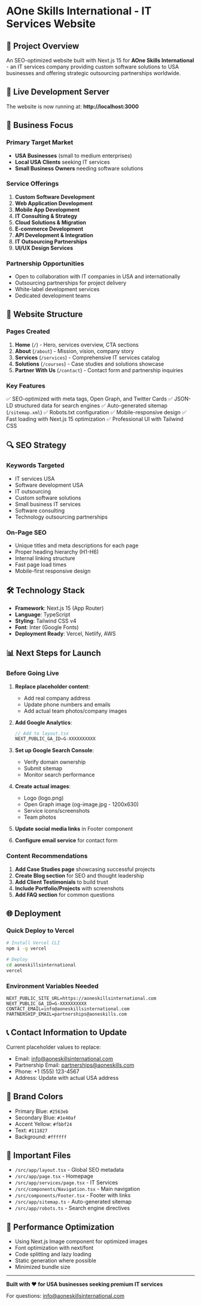 # AOne Skills International - IT Services Website

## 🎯 Project Overview

An SEO-optimized website built with Next.js 15 for **AOne Skills International** - an IT services company providing custom software solutions to USA businesses and offering strategic outsourcing partnerships worldwide.

## 🚀 Live Development Server

The website is now running at: **http://localhost:3000**

## 💼 Business Focus

### Primary Target Market
- **USA Businesses** (small to medium enterprises)
- **Local USA Clients** seeking IT services
- **Small Business Owners** needing software solutions

### Service Offerings
1. **Custom Software Development**
2. **Web Application Development** 
3. **Mobile App Development**
4. **IT Consulting & Strategy**
5. **Cloud Solutions & Migration**
6. **E-commerce Development**
7. **API Development & Integration**
8. **IT Outsourcing Partnerships**
9. **UI/UX Design Services**

### Partnership Opportunities
- Open to collaboration with IT companies in USA and internationally
- Outsourcing partnerships for project delivery
- White-label development services
- Dedicated development teams

## 📁 Website Structure

### Pages Created
1. **Home** (`/`) - Hero, services overview, CTA sections
2. **About** (`/about`) - Mission, vision, company story
3. **Services** (`/services`) - Comprehensive IT services catalog
4. **Solutions** (`/courses`) - Case studies and solutions showcase
5. **Partner With Us** (`/contact`) - Contact form and partnership inquiries

### Key Features
✅ SEO-optimized with meta tags, Open Graph, and Twitter Cards
✅ JSON-LD structured data for search engines
✅ Auto-generated sitemap (`/sitemap.xml`)
✅ Robots.txt configuration
✅ Mobile-responsive design
✅ Fast loading with Next.js 15 optimization
✅ Professional UI with Tailwind CSS

## 🔍 SEO Strategy

### Keywords Targeted
- IT services USA
- Software development USA
- IT outsourcing
- Custom software solutions
- Small business IT services
- Software consulting
- Technology outsourcing partnerships

### On-Page SEO
- Unique titles and meta descriptions for each page
- Proper heading hierarchy (H1-H6)
- Internal linking structure
- Fast page load times
- Mobile-first responsive design

## 🛠️ Technology Stack

- **Framework**: Next.js 15 (App Router)
- **Language**: TypeScript
- **Styling**: Tailwind CSS v4
- **Font**: Inter (Google Fonts)
- **Deployment Ready**: Vercel, Netlify, AWS

## 📊 Next Steps for Launch

### Before Going Live
1. **Replace placeholder content**:
   - Add real company address
   - Update phone numbers and emails
   - Add actual team photos/company images

2. **Add Google Analytics**:
   ```javascript
   // Add to layout.tsx
   NEXT_PUBLIC_GA_ID=G-XXXXXXXXXX
   ```

3. **Set up Google Search Console**:
   - Verify domain ownership
   - Submit sitemap
   - Monitor search performance

4. **Create actual images**:
   - Logo (logo.png)
   - Open Graph image (og-image.jpg - 1200x630)
   - Service icons/screenshots
   - Team photos

5. **Update social media links** in Footer component

6. **Configure email service** for contact form

### Content Recommendations

1. **Add Case Studies page** showcasing successful projects
2. **Create Blog section** for SEO and thought leadership
3. **Add Client Testimonials** to build trust
4. **Include Portfolio/Projects** with screenshots
5. **Add FAQ section** for common questions

## 🌐 Deployment

### Quick Deploy to Vercel
```bash
# Install Vercel CLI
npm i -g vercel

# Deploy
cd aoneskillsinternational
vercel
```

### Environment Variables Needed
```env
NEXT_PUBLIC_SITE_URL=https://aoneskillsinternational.com
NEXT_PUBLIC_GA_ID=G-XXXXXXXXXX
CONTACT_EMAIL=info@aoneskillsinternational.com
PARTNERSHIP_EMAIL=partnerships@aoneskills.com
```

## 📞 Contact Information to Update

Current placeholder values to replace:
- Email: info@aoneskillsinternational.com
- Partnership Email: partnerships@aoneskills.com
- Phone: +1 (555) 123-4567
- Address: Update with actual USA address

## 🎨 Brand Colors

- Primary Blue: `#2563eb`
- Secondary Blue: `#1e40af`
- Accent Yellow: `#fbbf24`
- Text: `#111827`
- Background: `#ffffff`

## 📝 Important Files

- `/src/app/layout.tsx` - Global SEO metadata
- `/src/app/page.tsx` - Homepage
- `/src/app/services/page.tsx` - IT Services
- `/src/components/Navigation.tsx` - Main navigation
- `/src/components/Footer.tsx` - Footer with links
- `/src/app/sitemap.ts` - Auto-generated sitemap
- `/src/app/robots.ts` - Search engine directives

## 🚀 Performance Optimization

- Using Next.js Image component for optimized images
- Font optimization with next/font
- Code splitting and lazy loading
- Static generation where possible
- Minimized bundle size

---

**Built with ❤️ for USA businesses seeking premium IT services**

For questions: info@aoneskillsinternational.com

